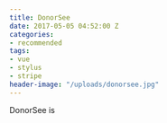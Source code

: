 ```yaml
---
title: DonorSee
date: 2017-05-05 04:52:00 Z
categories:
- recommended
tags:
- vue
- stylus
- stripe
header-image: "/uploads/donorsee.jpg"
---
```


DonorSee is